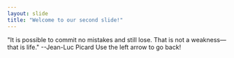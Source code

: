 ```yaml
---
layout: slide
title: "Welcome to our second slide!"
---
```

"It is possible to commit no mistakes and still lose. That is not a weakness—that is life." --Jean-Luc Picard
Use the left arrow to go back!
